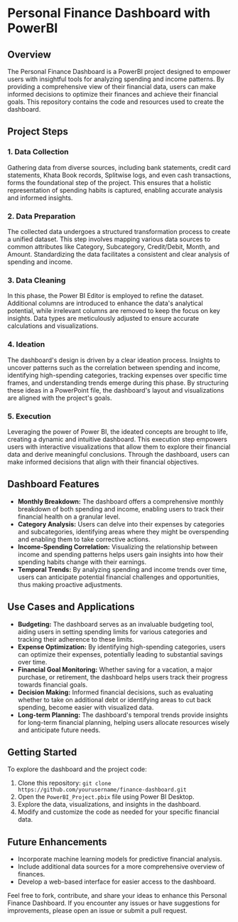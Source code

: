 # Personal Finance Dashboard with PowerBI



## Overview

The Personal Finance Dashboard is a PowerBI project designed to empower users with insightful tools for analyzing spending and income patterns. By providing a comprehensive view of their financial data, users can make informed decisions to optimize their finances and achieve their financial goals. This repository contains the code and resources used to create the dashboard.

## Project Steps

### 1. Data Collection

Gathering data from diverse sources, including bank statements, credit card statements, Khata Book records, Splitwise logs, and even cash transactions, forms the foundational step of the project. This ensures that a holistic representation of spending habits is captured, enabling accurate analysis and informed insights.

### 2. Data Preparation

The collected data undergoes a structured transformation process to create a unified dataset. This step involves mapping various data sources to common attributes like Category, Subcategory, Credit/Debit, Month, and Amount. Standardizing the data facilitates a consistent and clear analysis of spending and income.

### 3. Data Cleaning

In this phase, the Power BI Editor is employed to refine the dataset. Additional columns are introduced to enhance the data's analytical potential, while irrelevant columns are removed to keep the focus on key insights. Data types are meticulously adjusted to ensure accurate calculations and visualizations.

### 4. Ideation

The dashboard's design is driven by a clear ideation process. Insights to uncover patterns such as the correlation between spending and income, identifying high-spending categories, tracking expenses over specific time frames, and understanding trends emerge during this phase. By structuring these ideas in a PowerPoint file, the dashboard's layout and visualizations are aligned with the project's goals.

### 5. Execution

Leveraging the power of Power BI, the ideated concepts are brought to life, creating a dynamic and intuitive dashboard. This execution step empowers users with interactive visualizations that allow them to explore their financial data and derive meaningful conclusions. Through the dashboard, users can make informed decisions that align with their financial objectives.

## Dashboard Features

- **Monthly Breakdown:** The dashboard offers a comprehensive monthly breakdown of both spending and income, enabling users to track their financial health on a granular level.
- **Category Analysis:** Users can delve into their expenses by categories and subcategories, identifying areas where they might be overspending and enabling them to take corrective actions.
- **Income-Spending Correlation:** Visualizing the relationship between income and spending patterns helps users gain insights into how their spending habits change with their earnings.
- **Temporal Trends:** By analyzing spending and income trends over time, users can anticipate potential financial challenges and opportunities, thus making proactive adjustments.

## Use Cases and Applications

- **Budgeting:** The dashboard serves as an invaluable budgeting tool, aiding users in setting spending limits for various categories and tracking their adherence to these limits.
- **Expense Optimization:** By identifying high-spending categories, users can optimize their expenses, potentially leading to substantial savings over time.
- **Financial Goal Monitoring:** Whether saving for a vacation, a major purchase, or retirement, the dashboard helps users track their progress towards financial goals.
- **Decision Making:** Informed financial decisions, such as evaluating whether to take on additional debt or identifying areas to cut back spending, become easier with visualized data.
- **Long-term Planning:** The dashboard's temporal trends provide insights for long-term financial planning, helping users allocate resources wisely and anticipate future needs.

## Getting Started

To explore the dashboard and the project code:

1. Clone this repository: `git clone https://github.com/yourusername/finance-dashboard.git`
2. Open the `PowerBI_Project.pbix` file using Power BI Desktop.
3. Explore the data, visualizations, and insights in the dashboard.
4. Modify and customize the code as needed for your specific financial data.


## Future Enhancements

- Incorporate machine learning models for predictive financial analysis.
- Include additional data sources for a more comprehensive overview of finances.
- Develop a web-based interface for easier access to the dashboard.



Feel free to fork, contribute, and share your ideas to enhance this Personal Finance Dashboard. If you encounter any issues or have suggestions for improvements, please open an issue or submit a pull request.
